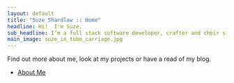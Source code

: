 ```yaml
---
layout: default
title: "Suze Shardlow :: Home"
headline: Hi!  I'm Suze.
sub_headline: I’m a full stack software developer, crafter and choir singer.
main_image: suze_in_tube_carriage.jpg
---
```


Find out more about me, look at my projects or have a read of my blog.

<ul class="actions">
  <li><a href="about.html" class="button big">About Me</a></li>
</ul>

